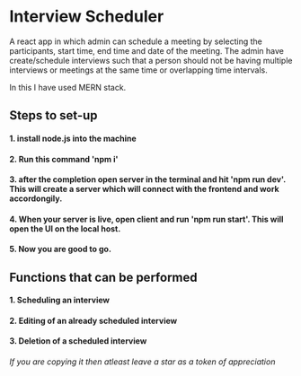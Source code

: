 # Interview Scheduler
A react app in which admin can schedule a meeting by selecting the participants, start time, end time and date of the meeting. The admin have create/schedule interviews such that a person should not be having multiple interviews or meetings at the same time or overlapping time intervals.

In this I have used MERN stack.

## Steps to set-up
#### 1. install node.js into the machine
#### 2. Run this command 'npm i'
#### 3. after the completion open server in the terminal and hit 'npm run dev'. This will create a server which will connect with the frontend and work accordongily.
#### 4. When your server is live, open client and run 'npm run start'. This will open the UI on the local host.
#### 5. Now you are good to go.

## Functions that can be performed
#### 1. Scheduling an interview
#### 2. Editing of an already scheduled interview
#### 3. Deletion of a scheduled interview



###### If you are copying it then atleast leave a star as a token of appreciation
